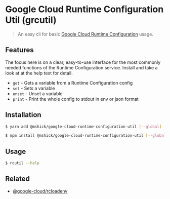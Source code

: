 # Google Cloud Runtime Configuration Util (grcutil)

> An easy cli for basic [Google Cloud Runtime Configuration](https://cloud.google.com/deployment-manager/runtime-configurator/reference/rest/) usage.

## Features

The focus here is on a clear, easy-to-use interface for the most commonly needed functions of the Runtime Configuration service. Install and take a look at at the help text for detail.

- `get` - Gets a variable from a Runtime Configuration config
- `set` - Sets a variable
- `unset` - Unset a variable
- `print` - Print the whole config to stdout in env or json format

## Installation

```sh
$ yarn add @mshick/google-cloud-runtime-configuration-util [--global]
```

```sh
$ npm install @mshick/google-cloud-runtime-configuration-util [--global]
```

## Usage

```sh
$ rcutil --help
```

## Related

- [@google-cloud/rcloadenv](https://github.com/googleapis/nodejs-rcloadenv)

